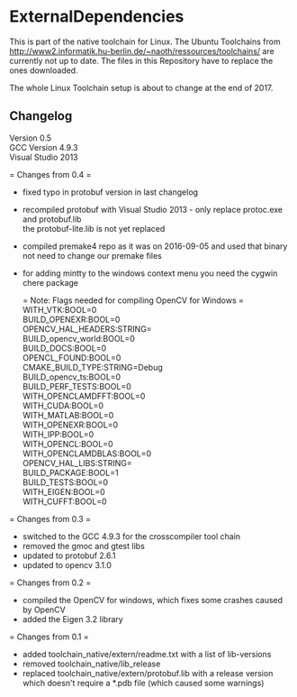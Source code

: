 # ExternalDependencies

This is part of the native toolchain for Linux. 
The Ubuntu Toolchains from http://www2.informatik.hu-berlin.de/~naoth/ressources/toolchains/ are
currently not up to date. The files in this Repository have to replace the ones downloaded.  
  
The whole Linux Toolchain setup is about to change at the end of 2017.  


## Changelog
Version 0.5  
GCC Version 4.9.3  
Visual Studio 2013  

= Changes from 0.4 =  
 - fixed typo in protobuf version in last changelog  
 - recompiled protobuf with Visual Studio 2013 - only replace protoc.exe and protobuf.lib   
   the protobuf-lite.lib is not yet replaced  
 - compiled premake4 repo as it was on 2016-09-05 and used that binary  
   not need to change our premake files  
 - for adding mintty to the windows context menu you need the cygwin chere package  
   
   = Note: Flags needed for compiling OpenCV for Windows =  
        WITH_VTK:BOOL=0  
        BUILD_OPENEXR:BOOL=0  
        OPENCV_HAL_HEADERS:STRING=  
        BUILD_opencv_world:BOOL=0  
        BUILD_DOCS:BOOL=0  
        OPENCL_FOUND:BOOL=0  
        CMAKE_BUILD_TYPE:STRING=Debug  
        BUILD_opencv_ts:BOOL=0  
        BUILD_PERF_TESTS:BOOL=0  
        WITH_OPENCLAMDFFT:BOOL=0  
        WITH_CUDA:BOOL=0  
        WITH_MATLAB:BOOL=0  
        WITH_OPENEXR:BOOL=0  
        WITH_IPP:BOOL=0  
        WITH_OPENCL:BOOL=0  
        WITH_OPENCLAMDBLAS:BOOL=0  
        OPENCV_HAL_LIBS:STRING=  
        BUILD_PACKAGE:BOOL=1  
        BUILD_TESTS:BOOL=0  
        WITH_EIGEN:BOOL=0  
        WITH_CUFFT:BOOL=0   
   
 
= Changes from 0.3 =  
 - switched to the GCC 4.9.3 for the crosscompiler tool chain  
 - removed the gmoc and gtest libs  
 - updated to protobuf 2.6.1  
 - updated to opencv 3.1.0  
 
= Changes from 0.2 =  
 - compiled the OpenCV for windows, which fixes some crashes caused by OpenCV  
 - added the Eigen 3.2 library  

= Changes from 0.1 =
 - added toolchain_native/extern/readme.txt with a list of lib-versions  
 - removed toolchain_native/lib_release  
 - replaced toolchain_native/extern/protobuf.lib with a release version which doesn't require a *.pdb file (which caused some warnings)  

